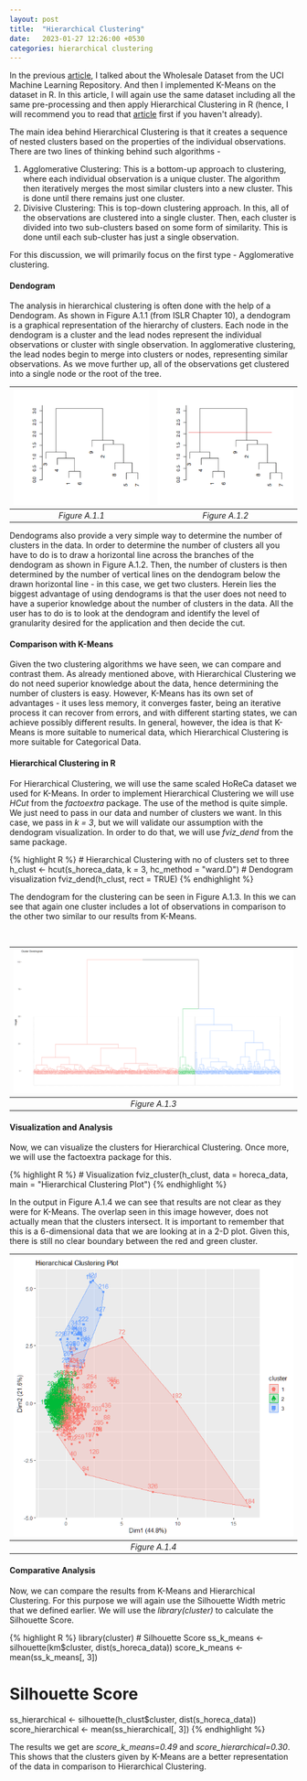 ```yaml
---
layout: post
title:  "Hierarchical Clustering"
date:   2023-01-27 12:26:00 +0530
categories: hierarchical clustering
---
```


In the previous [article](https://subclassy.github.io/kmeans-clustering/), I
talked about the Wholesale Dataset from the UCI Machine Learning Repository. And
then I implemented K-Means on the dataset in R. In this article, I will again 
use the same dataset including all the same pre-processing and then apply 
Hierarchical Clustering in R (hence, I will recommend you to read that 
[article](https://subclassy.github.io/kmeans-clustering/) first if you haven't 
already).

The main idea behind Hierarchical Clustering is that it creates a sequence of 
nested clusters based on the properties of the individual observations. There 
are two lines of thinking behind such algorithms -
1. Agglomerative Clustering: This is a bottom-up approach to clustering, where 
each individual observation is a unique cluster. The algorithm then iteratively 
merges the most similar clusters into a new cluster. This is done until there 
remains just one cluster.
2. Divisive Clustering: This is top-down clustering approach. In this, all of 
the observations are clustered into a single cluster. Then, each cluster is 
divided into two sub-clusters based on some form of similarity. This is done 
until each sub-cluster has just a single observation.

For this discussion, we will primarily focus on the first type - Agglomerative 
clustering.

#### Dendogram
The analysis in hierarchical clustering is often done with the help of a Dendogram. As shown in
Figure A.1.1 (from ISLR Chapter 10), a dendogram is a graphical representation of the hierarchy
of clusters. Each node in the dendogram is a cluster and the lead nodes represent the individual
observations or cluster with single observation. In agglomerative clustering, the lead nodes begin to
merge into clusters or nodes, representing similar observations. As we move further up, all of the
observations get clustered into a single node or the root of the tree.

| ![Dendogram](../assets/images/hierarchical/dendogram_eg.png "Figure A.1.1") | ![Dendogram](../assets/images/hierarchical/dendogram_eg_cut.png "Figure A.1.2") |
|:--:| :--:| 
| *Figure A.1.1* | *Figure A.1.2* |

Dendograms also provide a very simple way to determine the number of clusters in the data. In order
to determine the number of clusters all you have to do is to draw a horizontal line across the branches
of the dendogram as shown in Figure A.1.2. Then, the number of clusters is then determined by the
number of vertical lines on the dendogram below the drawn horizontal line - in this case, we get two
clusters. Herein lies the biggest advantage of using dendograms is that the user does not need to have
a superior knowledge about the number of clusters in the data. All the user has to do is to look at the
dendogram and identify the level of granularity desired for the application and then decide the cut.

#### Comparison with K-Means

Given the two clustering algorithms we have seen, we can compare and contrast them. As already
mentioned above, with Hierarchical Clustering we do not need superior knowledge about the data,
hence determining the number of clusters is easy. However, K-Means has its own set of advantages -
it uses less memory, it converges faster, being an iterative process it can recover from errors, and with
different starting states, we can achieve possibly different results. In general, however, the idea is
that K-Means is more suitable to numerical data, which Hierarchical Clustering is more suitable for
Categorical Data.

#### Hierarchical Clustering in R

For Hierarchical Clustering, we will use the same scaled HoReCa dataset we used for K-Means. In
order to implement Hierarchical Clustering we will use *HCut* from the *factoextra* package. The use
of the method is quite simple. We just need to pass in our data and number of clusters we want. In
this case, we pass in *k = 3*, but we will validate our assumption with the dendogram visualization. In
order to do that, we will use *fviz_dend* from the same package.

<div class="overflow-table custom-highlight">
{% highlight R %}
# Hierarchical Clustering with no of clusters set to three
h_clust <- hcut(s_horeca_data, k = 3, hc_method = "ward.D")
# Dendogram visualization
fviz_dend(h_clust, rect = TRUE)
{% endhighlight %}
</div>

The dendogram for the clustering can be seen in Figure A.1.3. In this we can see that again one cluster
includes a lot of observations in comparison to the other two similar to our results from K-Means.

<br />

| ![Dendogram](../assets/images/hierarchical/dendogram_horeca.png "Figure A.1.3") | 
|:--:| 
| *Figure A.1.3* |

#### Visualization and Analysis
Now, we can visualize the clusters for Hierarchical Clustering. Once more, we will use the
factoextra package for this. 

<div class="overflow-table custom-highlight">
{% highlight R %}
# Visualization
fviz_cluster(h_clust, data = horeca_data,
          main = "Hierarchical Clustering Plot")
{% endhighlight %}
</div>

In the output in Figure A.1.4 we can see that results are not clear as they were
for K-Means. The overlap seen in this image however, does not actually mean that
the clusters intersect. It is important to remember that this is a 6-dimensional 
data that we are looking at
in a 2-D plot. Given this, there is still no clear boundary between the red and
green cluster.

| ![Clusters](../assets/images/hierarchical/hierarchical_cluster.png "Figure A.1.4") | 
|:--:| 
| *Figure A.1.4* |

#### Comparative Analysis

Now, we can compare the results from K-Means and Hierarchical Clustering. For this
purpose we will again use the Silhouette Width metric that we defined earlier.
We will use the *library(cluster)* to calculate the 
Silhouette Score.

<div class="overflow-table custom-highlight">
{% highlight R %}
library(cluster)  
# Silhouette Score
ss_k_means <- silhouette(km$cluster, dist(s_horeca_data))
score_k_means <- mean(ss_k_means[, 3])

# Silhouette Score
ss_hierarchical <- silhouette(h_clust$cluster, dist(s_horeca_data))
score_hierarchical <- mean(ss_hierarchical[, 3])
{% endhighlight %}
</div>

The results we get are *score_k_means=0.49* and *score_hierarchical=0.30*.
This shows that the clusters given by K-Means are a better representation of the data
in comparison to Hierarchical Clustering.